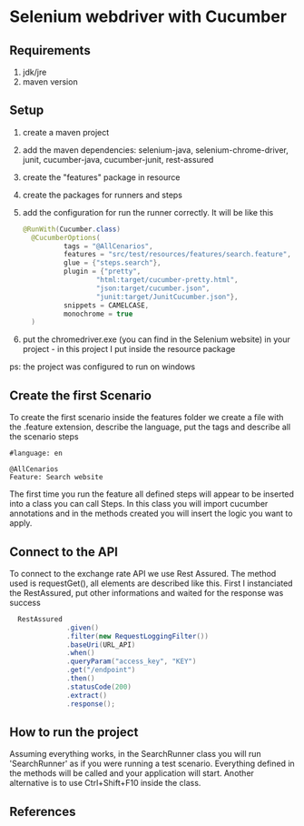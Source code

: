 # Selenium webdriver with Cucumber


## Requirements

1. jdk/jre
1. maven version

## Setup

1. create a maven project
1. add the maven dependencies: selenium-java, selenium-chrome-driver, junit, cucumber-java, cucumber-junit, rest-assured
1. create the "features" package in resource
1. create the packages for runners and steps
1. add the configuration for run the runner correctly. It will be like this

    ```java
   @RunWith(Cucumber.class)
      @CucumberOptions(
              tags = "@AllCenarios",
              features = "src/test/resources/features/search.feature",
              glue = {"steps.search"},
              plugin = {"pretty",
                      "html:target/cucumber-pretty.html",
                      "json:target/cucumber.json",
                      "junit:target/JunitCucumber.json"},
              snippets = CAMELCASE,
              monochrome = true
      )   
   ```
 1. put the chromedriver.exe (you can find in the Selenium website) in your project - in this project I put inside the resource package
 
 ps: the project was configured to run on windows
  
## Create the first Scenario
  To create the first scenario inside the features folder we create a file with the .feature extension, describe the language, put the tags and describe all the scenario steps
  
  ````gherkin
  #language: en
  
  @AllCenarios
  Feature: Search website
  ````

  The first time you run the feature all defined steps will appear to be inserted into a class you can call Steps.
  In this class you will import cucumber annotations and in the methods created you will insert the logic you want to apply.
     
## Connect to the API
  To connect to the exchange rate API we use Rest Assured. The method used is requestGet(), all elements are described like this. 
  First I instanciated the RestAssured, put other informations and waited for the response was success
  ```java
    RestAssured
                .given()
                .filter(new RequestLoggingFilter())
                .baseUri(URL_API)
                .when()
                .queryParam("access_key", "KEY")
                .get("/endpoint")
                .then()
                .statusCode(200)
                .extract()
                .response();
  ```
  
## How to run the project

   Assuming everything works, in the SearchRunner class you will run 'SearchRunner' as if you were running a test scenario.
   Everything defined in the methods will be called and your application will start.
   Another alternative is to use Ctrl+Shift+F10 inside the class.


## References
   